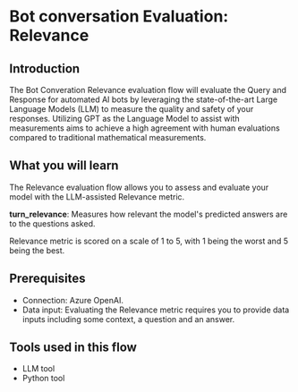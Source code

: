 # Bot conversation Evaluation: Relevance

## Introduction 

The Bot Converation Relevance evaluation flow will evaluate the Query and Response for automated AI bots by leveraging the state-of-the-art Large Language Models (LLM) to measure the quality and safety of your responses. Utilizing GPT as the Language Model to assist with measurements aims to achieve a high agreement with human evaluations compared to traditional mathematical measurements.

## What you will learn

The Relevance evaluation flow allows you to assess and evaluate your model with the LLM-assisted Relevance metric.


**turn_relevance**: Measures how relevant the model's predicted answers are to the questions asked. 

Relevance metric is scored on a scale of 1 to 5, with 1 being the worst and 5 being the best. 

## Prerequisites

- Connection: Azure OpenAI.
- Data input: Evaluating the Relevance metric requires you to provide data inputs including some context, a question and an answer. 

## Tools used in this flow
- LLM tool
- Python tool